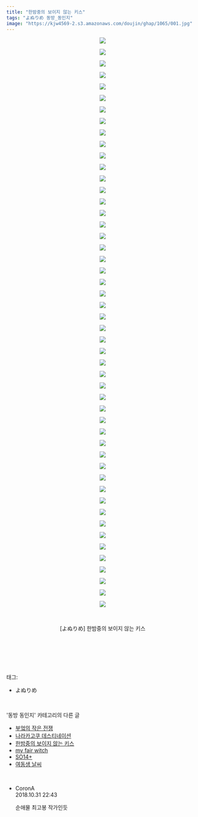 ```yaml
---
title: "한밤중의 보이지 않는 키스"
tags: "よぬりめ 동방_동인지"
image: "https://kjw4569-2.s3.amazonaws.com/doujin/ghap/1065/001.jpg"
---
```

<div class="article">
<p style="text-align: center; clear: none; float: none;"><img src="{{ site.imgserver9 }}/ghap/1065/001.jpg"/></p>
<p style="text-align: center; clear: none; float: none;"><img src="{{ site.imgserver9 }}/ghap/1065/002.jpg"/></p>
<p style="text-align: center; clear: none; float: none;"><img src="{{ site.imgserver9 }}/ghap/1065/003.jpg"/></p>
<p style="text-align: center; clear: none; float: none;"><img src="{{ site.imgserver9 }}/ghap/1065/004.jpg"/></p>
<p style="text-align: center; clear: none; float: none;"><img src="{{ site.imgserver9 }}/ghap/1065/005.jpg"/></p>
<p style="text-align: center; clear: none; float: none;"><img src="{{ site.imgserver9 }}/ghap/1065/006.jpg"/></p>
<p style="text-align: center; clear: none; float: none;"><img src="{{ site.imgserver9 }}/ghap/1065/007.jpg"/></p>
<p style="text-align: center; clear: none; float: none;"><img src="{{ site.imgserver9 }}/ghap/1065/008.jpg"/></p>
<p style="text-align: center; clear: none; float: none;"><img src="{{ site.imgserver9 }}/ghap/1065/009.jpg"/></p>
<p style="text-align: center; clear: none; float: none;"><img src="{{ site.imgserver9 }}/ghap/1065/010.jpg"/></p>
<p style="text-align: center; clear: none; float: none;"><img src="{{ site.imgserver9 }}/ghap/1065/011.jpg"/></p>
<p style="text-align: center; clear: none; float: none;"><img src="{{ site.imgserver9 }}/ghap/1065/012.jpg"/></p>
<p style="text-align: center; clear: none; float: none;"><img src="{{ site.imgserver9 }}/ghap/1065/013.jpg"/></p>
<p style="text-align: center; clear: none; float: none;"><img src="{{ site.imgserver9 }}/ghap/1065/014.jpg"/></p>
<p style="text-align: center; clear: none; float: none;"><img src="{{ site.imgserver9 }}/ghap/1065/015.jpg"/></p>
<p style="text-align: center; clear: none; float: none;"><img src="{{ site.imgserver9 }}/ghap/1065/016.jpg"/></p>
<p style="text-align: center; clear: none; float: none;"><img src="{{ site.imgserver9 }}/ghap/1065/017.jpg"/></p>
<p style="text-align: center; clear: none; float: none;"><img src="{{ site.imgserver9 }}/ghap/1065/018.jpg"/></p>
<p style="text-align: center; clear: none; float: none;"><img src="{{ site.imgserver9 }}/ghap/1065/019.jpg"/></p>
<p style="text-align: center; clear: none; float: none;"><img src="{{ site.imgserver9 }}/ghap/1065/020.jpg"/></p>
<p style="text-align: center; clear: none; float: none;"><img src="{{ site.imgserver9 }}/ghap/1065/021.jpg"/></p>
<p style="text-align: center; clear: none; float: none;"><img src="{{ site.imgserver9 }}/ghap/1065/022.jpg"/></p>
<p style="text-align: center; clear: none; float: none;"><img src="{{ site.imgserver9 }}/ghap/1065/023.jpg"/></p>
<p style="text-align: center; clear: none; float: none;"><img src="{{ site.imgserver9 }}/ghap/1065/024.jpg"/></p>
<p style="text-align: center; clear: none; float: none;"><img src="{{ site.imgserver9 }}/ghap/1065/025.jpg"/></p>
<p style="text-align: center; clear: none; float: none;"><img src="{{ site.imgserver9 }}/ghap/1065/026.jpg"/></p>
<p style="text-align: center; clear: none; float: none;"><img src="{{ site.imgserver9 }}/ghap/1065/027.jpg"/></p>
<p style="text-align: center; clear: none; float: none;"><img src="{{ site.imgserver9 }}/ghap/1065/028.jpg"/></p>
<p style="text-align: center; clear: none; float: none;"><img src="{{ site.imgserver9 }}/ghap/1065/029.jpg"/></p>
<p style="text-align: center; clear: none; float: none;"><img src="{{ site.imgserver9 }}/ghap/1065/030.jpg"/></p>
<p style="text-align: center; clear: none; float: none;"><img src="{{ site.imgserver9 }}/ghap/1065/031.jpg"/></p>
<p style="text-align: center; clear: none; float: none;"><img src="{{ site.imgserver9 }}/ghap/1065/032.jpg"/></p>
<p style="text-align: center; clear: none; float: none;"><img src="{{ site.imgserver9 }}/ghap/1065/033.jpg"/></p>
<p style="text-align: center; clear: none; float: none;"><img src="{{ site.imgserver9 }}/ghap/1065/034.jpg"/></p>
<p style="text-align: center; clear: none; float: none;"><img src="{{ site.imgserver9 }}/ghap/1065/035.jpg"/></p>
<p style="text-align: center; clear: none; float: none;"><img src="{{ site.imgserver9 }}/ghap/1065/036.jpg"/></p>
<p style="text-align: center; clear: none; float: none;"><img src="{{ site.imgserver9 }}/ghap/1065/037.jpg"/></p>
<p style="text-align: center; clear: none; float: none;"><img src="{{ site.imgserver9 }}/ghap/1065/038.jpg"/></p>
<p style="text-align: center; clear: none; float: none;"><img src="{{ site.imgserver9 }}/ghap/1065/039.jpg"/></p>
<p style="text-align: center; clear: none; float: none;"><img src="{{ site.imgserver9 }}/ghap/1065/040.jpg"/></p>
<p style="text-align: center; clear: none; float: none;"><img src="{{ site.imgserver9 }}/ghap/1065/041.jpg"/></p>
<p style="text-align: center; clear: none; float: none;"><img src="{{ site.imgserver9 }}/ghap/1065/042.jpg"/></p>
<p style="text-align: center; clear: none; float: none;"><img src="{{ site.imgserver9 }}/ghap/1065/043.jpg"/></p>
<p style="text-align: center; clear: none; float: none;"><img src="{{ site.imgserver9 }}/ghap/1065/044.jpg"/></p>
<p style="text-align: center; clear: none; float: none;"><img src="{{ site.imgserver9 }}/ghap/1065/045.jpg"/></p>
<p style="text-align: center; clear: none; float: none;"><img src="{{ site.imgserver9 }}/ghap/1065/046.jpg"/></p>
<p style="text-align: center; clear: none; float: none;"><img src="{{ site.imgserver9 }}/ghap/1065/047.jpg"/></p>
<p style="text-align: center; clear: none; float: none;"><img src="{{ site.imgserver9 }}/ghap/1065/048.jpg"/></p>
<p style="text-align: center; clear: none; float: none;"><img src="{{ site.imgserver9 }}/ghap/1065/049.jpg"/></p>
<p style="text-align: center; clear: none; float: none;"><img src="{{ site.imgserver9 }}/ghap/1065/050.jpg"/></p>
<p style="text-align: center; clear: none; float: none;"><br/></p>
<p style="text-align: center; clear: none; float: none;">[よぬりめ] 한밤중의 보이지 않는 키스</p>
<p style="text-align: center; clear: none; float: none;"><br/></p>
<p><br/></p>
</div><br/>
<div class="tagTrail">
<p>태그: </p>
<ul>
<li>よぬりめ</li>
</ul>
</div><br/>
<div class="another">
<p>'동방 동인지' 카테고리의 다른 글</p>
<ul>
<li><a href="/ghap_1068">부엌의 작은 전쟁</a></li>
<li><a href="/ghap_1066">나라카고쿠 데스티네이션</a></li>
<li><a href="/ghap_1065">한밤중의 보이지 않는 키스</a></li>
<li><a href="/ghap_1064">my fair witch</a></li>
<li><a href="/ghap_1063">SO14+</a></li>
<li><a href="/ghap_1062">여동생 날씨</a></li>
</ul>
</div><br/>
<div class="cb_module cb_fluid">
<div class="cb_wrt cb_profile">
<div class="comment">
<ul>
<li class="cb_thumb_off" id="comment15365766">
<div class="cb_comment_area">
<div class="cb_info_area">
<div class="cb_section">
<span class="cb_nick_name">CoronA</span>
</div>
<div class="cb_section">
<span class="cb_date">2018.10.31 22:43 </span>
</div>
</div>
<div class="cb_dsc_comment">
<p class="cb_dsc">
											순애물 최고봉 작가인듯
										</p>
</div>
</div></li>
</ul>
</div>
</div><!-- commentList close -->
</div><br/>
